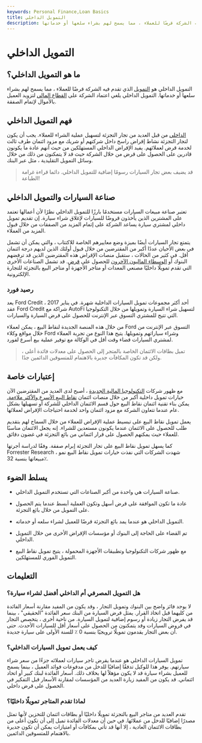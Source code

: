 ```yaml
---
keywords: Personal Finance,Loan Basics
title: التمويل الداخلي
description: التمويل الداخلي هو نوع من تمويل البائع تقدم فيه الشركة قرضًا للعملاء ، مما يسمح لهم بشراء سلعها أو خدماتها.
---
```


# التمويل الداخلي
## ما هو التمويل الداخلي؟

التمويل الداخلي هو [التمويل](/financing) الذي تقدم فيه الشركة قرضًا للعملاء ، مما يسمح لهم بشراء سلعها أو خدماتها. التمويل الداخلي يلغي اعتماد الشركة على [القطاع المالي](/financial_sector) لتزويد العميل بالأموال لإتمام الصفقة.

## فهم التمويل الداخلي

[الداخلي](/in-house) من قبل العديد من تجار التجزئة لتسهيل عملية الشراء للعملاء. يجب أن يكون لتجار التجزئة نشاط إقراض راسخ داخل شركتهم أو شريك مع مزود ائتمان طرف ثالث لخدمة قرض لعملائهم. يفيد الإقراض الداخلي المستهلكين من حيث أنهم عادة ما يكونون قادرين على الحصول على قرض من خلال الشركة حيث قد لا يتمكنون من ذلك من خلال وسائل التمويل التقليدية ، مثل عبر البنك.

> قد يضيف بعض تجار السيارات رسومًا إضافية للتمويل الداخلي. دائما قراءة غرامة الطباعة!

>

## صناعة السيارات والتمويل الداخلي

تعتبر صناعة مبيعات السيارات مستخدمًا بارزًا للتمويل الداخلي نظرًا لأن أعمالها تعتمد على المشترين الذين يأخذون قروضًا للسيارات لإغلاق شراء سيارة. إن تقديم تمويل داخلي لمشتري سيارة يساعد الشركة على إتمام المزيد من الصفقات من خلال قبول المزيد من العملاء.

يتمتع تجار السيارات أيضًا بميزة وضع معاييرهم الخاصة للاكتتاب ، والتي يمكن أن تشمل في بعض الأحيان عددًا أكبر من المقترضين من خلال قبول أولئك الذين لديهم درجة ائتمان أقل. في كثير من الحالات ، ستقبل منصات الإقراض هذه المقترضين الذين قد ترفضهم البنوك أو [الوسطاء الماليون الآخرون](/financialintermediary) للحصول على [قرض](/loan). قد تشمل الصناعات الأخرى التي تقدم تمويلًا داخليًا مصنعي المعدات أو متاجر الأجهزة أو متاجر البيع بالتجزئة للتجارة الإلكترونية.

### رصيد فورد

يعد Ford Credit أحد أكثر مجموعات تمويل السيارات الداخلية شهرة. في يناير 2017 ، عقد Ford Credit شراكة مع AutoFi لتسهيل شراء السيارة وتمويلها من خلال التكنولوجيا التي تتيح للمشتري التسوق عبر الإنترنت للحصول على قرض السيارة والسيارات.

من خلال هذه المنصة الجديدة لنقاط البيع ، يمكن لعملاء Ford التسوق عبر الإنترنت من خلال مواقع وكلاء Ford وشراء سياراتهم وتمويلها. يتيح هذا النوع من تجربة العملاء لمشتري السيارات قضاء وقت أقل في الوكالة مع توفير عملية بيع أسرع لفورد.

> تميل بطاقات الائتمان الخاصة بالمتجر إلى الحصول على معدلات فائدة أعلى ، ولكن قد تكون المكافآت جديرة بالاهتمام للمتسوقين الدائمين جدًا.

>

## إعتبارات خاصة

مع ظهور شركات [التكنولوجيا المالية الجديدة](/fintech) ، أصبح لدى العديد من المقترضين الآن خيارات تمويل داخلية أكبر من خلال منصات ائتمان [نقاط البيع الأسرع والأكثر ملاءمة.](/point-of-sale) يمكن بناء تقنية ائتمان نقاط البيع حول قسم الائتمان الداخلي للشركة أو تسهيلها بشكل عام عندما تتعاون الشركة مع مزود ائتمان واحد لخدمة احتياجات الإقراض لعملائها.

يعمل تمويل نقاط البيع على تبسيط عملية الإقراض للعملاء من خلال السماح لهم بتقديم طلب للحصول على الائتمان عندما يكونون مستعدين للشراء. إنه يجعل الائتمان مناسبًا للعملاء حيث يمكنهم الحصول على قرار ائتماني من بائع التجزئة في غضون دقائق.

كما يسهل تمويل نقاط البيع على تجار التجزئة إبرام صفقة. وفقًا لدراسة أجرتها Forrester Research ، شهدت الشركات التي نفذت خيارات تمويل نقاط البيع نمو مبيعاتها بنسبة 32٪.

## يسلط الضوء

- صناعة السيارات هي واحدة من أكبر الصناعات التي تستخدم التمويل الداخلي.

- عادة ما تكون الموافقة على قرض أسهل وتكون العملية أبسط عندما يتم الحصول على التمويل من خلال بائع التجزئة.

- التمويل الداخلي هو عندما يمد بائع التجزئة قرضًا للعميل لشراء سلعه أو خدماته.

- تم القضاء على الحاجة إلى البنوك أو مؤسسات الإقراض الأخرى من خلال التمويل الداخلي.

- مع ظهور شركات التكنولوجيا وتطبيقات الأجهزة المحمولة ، يتيح تمويل نقاط البيع التمويل الفوري للمستهلكين.

## التعليمات

### هل التمويل المصرفي أم الداخلي أفضل لشراء سيارة؟

لا يوجد فائز واضح بين البنوك وتمويل التجار ، وقد يكون من المفيد مقارنة أسعار الفائدة من كليهما قبل اتخاذ القرار. يمثل قرض السيارة من البنك سعر الفائدة "الحقيقي" ، بينما قد يفرض التجار زيادة أو رسوم إضافية لتمويل السيارة. من ناحية أخرى ، يتخصص التجار في قروض السيارات وقد يتمكنون من الحصول على أسعار أقل للسيارات الأحدث. حتى أن بعض التجار يقدمون تمويلًا ترويجيًا بنسبة 0 ٪ للسنة الأولى على سيارة جديدة.

### كيف يعمل تمويل السيارات الداخلي؟

تمويل السيارات الداخلي هو عندما يقرض تاجر سيارات لعملائه جزءًا من سعر شراء سيارتهم. يوفر هذا للوكيل تدفقًا إضافيًا للدخل من مدفوعات فوائد العميل ، بينما يسمح للعميل بشراء سيارة قد لا يكون مؤهلاً لها بخلاف ذلك. أسعار الفائدة لبنك كبير أو اتحاد ائتماني. قد يكون من المفيد زيارة العديد من المؤسسات لمقارنة الأسعار قبل التفكير في الحصول على قرض داخلي.

### لماذا تقدم المتاجر تمويلًا داخليًا؟

تقدم العديد من متاجر البيع بالتجزئة تمويلًا داخليًا أو بطاقات ائتمان للتخزين لأنها تمثل مصدرًا إضافيًا للدخل من عملائها. في حين أن معدلات الفائدة تميل إلى أن تكون أعلى من بطاقات الائتمان العادية ، إلا أنها قد تأتي بمكافآت أو امتيازات يمكن أن تكون جديرة بالاهتمام للمتسوقين الدائمين.

